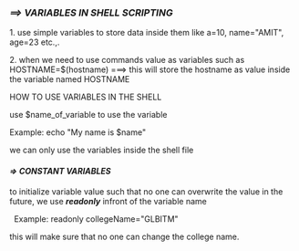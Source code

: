 ### ***==> VARIABLES IN SHELL SCRIPTING***



1\.	use simple variables to store data inside them like a=10, name="AMIT", age=23 etc.,.

2\.	when we need to use commands value as variables such as HOSTNAME=$(hostname)  ===> this will store the hostname as value inside the variable named HOSTNAME



HOW TO USE VARIABLES IN THE SHELL



use $name\_of\_variable to use the variable

Example:  		echo "My name is $name"





we can only use the variables inside the shell file

#### 

#### *=> CONSTANT VARIABLES*

to initialize variable value such that no one can overwrite the value in the future, we use ***readonly*** infront of the variable name

 	Example:     readonly collegeName="GLBITM"

this will make sure that no one can change the college name.